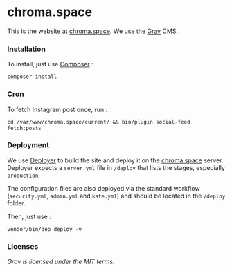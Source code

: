 chroma.space
===

This is the website at [chroma.space](http://chroma.space). We use the [Grav](https://getgrav.org) CMS.

### Installation

To install, just use [Composer](https://getcomposer.org/) :

    composer install

### Cron

To fetch Instagram post once, run :

    cd /var/www/chroma.space/current/ && bin/plugin social-feed fetch:posts

### Deployment

We use [Deployer](https://deployer.org/) to build the site and deploy it on the [chroma.space](http://chroma.space) server. Deployer expects a `server.yml` file in `/deploy` that lists the stages, especially `production`.

The configuration files are also deployed via the standard workflow (`security.yml`, `admin.yml` and `kate.yml`) and should be located in the `/deploy` folder.

Then, just use :

    vendor/bin/dep deploy -v

### Licenses

_Grav is licensed under the MIT terms._